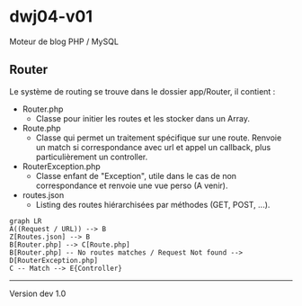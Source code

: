 # dwj04-v01
Moteur de blog PHP / MySQL

## Router

Le système de routing se trouve dans le dossier app/Router, il contient :

* Router.php
    * Classe pour initier les routes et les stocker dans un Array.
* Route.php
    * Classe qui permet un traitement spécifique sur une route. Renvoie un match si correspondance avec url et appel un callback, plus particulièrement un controller.
* RouterException.php
    * Classe enfant de "Exception", utile dans le cas de non correspondance et renvoie une vue perso (A venir).
* routes.json
    * Listing des routes hiérarchisées par méthodes (GET, POST, ...).

```mermaid
graph LR
A((Request / URL)) --> B
Z[Routes.json] --> B
B[Router.php] --> C[Route.php]
B[Router.php] -- No routes matches / Request Not found --> D[RouterException.php]
C -- Match --> E{Controller}
```

-------------
Version dev 1.0